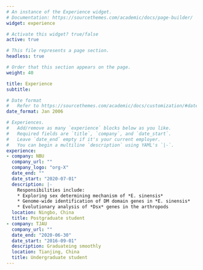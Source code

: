 ```yaml
---
# An instance of the Experience widget.
# Documentation: https://sourcethemes.com/academic/docs/page-builder/
widget: experience

# Activate this widget? true/false
active: true

# This file represents a page section.
headless: true

# Order that this section appears on the page.
weight: 40

title: Experience
subtitle:

# Date format
#   Refer to https://sourcethemes.com/academic/docs/customization/#date-format
date_format: Jan 2006

# Experiences.
#   Add/remove as many `experience` blocks below as you like.
#   Required fields are `title`, `company`, and `date_start`.
#   Leave `date_end` empty if it's your current employer.
#   You can begin a multiline `description` using YAML's `|-`.
experience:
- company: NBU
  company_url: ""
  company_logo: "org-X"
  date_end: ""
  date_start: "2020-07-01"
  description: |-
    Responsibilities include:
    * Exploring sex determining mechanism of *E. sinensis*
    * Genome-wide identification of DM domain genes in *E. sinensis*
    * Evolutionary analysis of *Dsx* genes in the arthropods
  location: Ningbo, China
  title: Postgraduate student
- company: TJAU
  company_url: ""
  date_end: "2020-06-30"
  date_start: "2016-09-01"
  description: Graduateing smoothly
  location: Tianjing, China
  title: Undergraduate student
---
```

